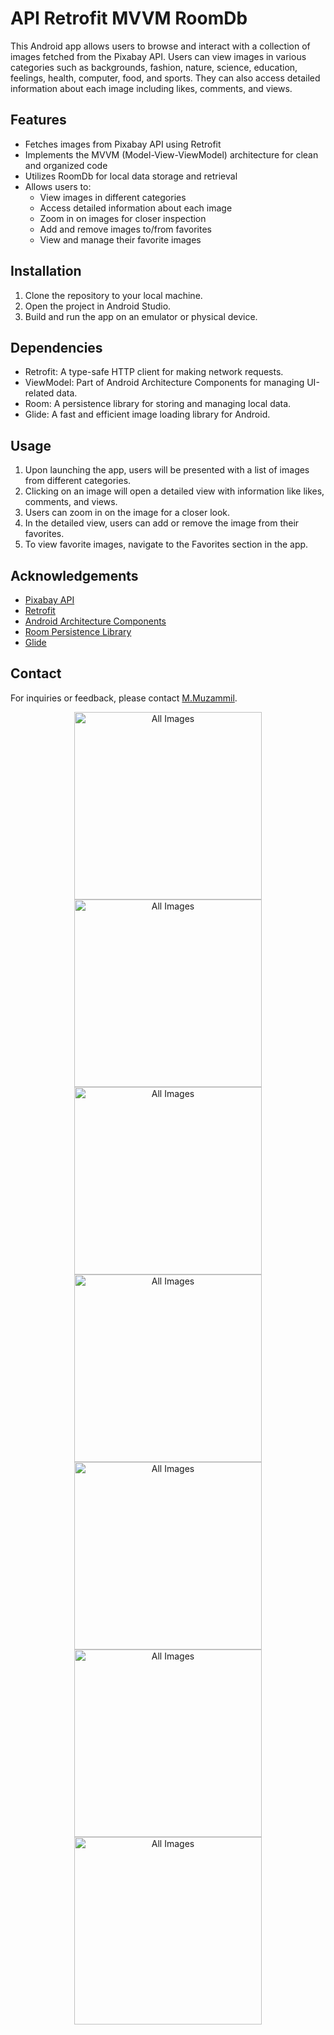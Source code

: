 # API Retrofit MVVM RoomDb 

This Android app allows users to browse and interact with a collection of images fetched from the Pixabay API. Users can view images in various categories such as backgrounds, fashion, nature, science, education, feelings, health, computer, food, and sports. They can also access detailed information about each image including likes, comments, and views.

## Features
- Fetches images from Pixabay API using Retrofit
- Implements the MVVM (Model-View-ViewModel) architecture for clean and organized code
- Utilizes RoomDb for local data storage and retrieval
- Allows users to:
  - View images in different categories
  - Access detailed information about each image
  - Zoom in on images for closer inspection
  - Add and remove images to/from favorites
  - View and manage their favorite images

## Installation

1. Clone the repository to your local machine.
2. Open the project in Android Studio.
3. Build and run the app on an emulator or physical device.

## Dependencies

- Retrofit: A type-safe HTTP client for making network requests.
- ViewModel: Part of Android Architecture Components for managing UI-related data.
- Room: A persistence library for storing and managing local data.
- Glide: A fast and efficient image loading library for Android.

## Usage

1. Upon launching the app, users will be presented with a list of images from different categories.
2. Clicking on an image will open a detailed view with information like likes, comments, and views.
3. Users can zoom in on the image for a closer look.
4. In the detailed view, users can add or remove the image from their favorites.
5. To view favorite images, navigate to the Favorites section in the app.

## Acknowledgements

- [Pixabay API](https://pixabay.com/api/docs/)
- [Retrofit](https://square.github.io/retrofit/)
- [Android Architecture Components](https://developer.android.com/topic/libraries/architecture)
- [Room Persistence Library](https://developer.android.com/topic/libraries/architecture/room)
- [Glide](https://bumptech.github.io/glide/)

## Contact

For inquiries or feedback, please contact [M.Muzammil](muzammil.0593012@gmail.com).

<p align="center">
  <img src="https://github.com/MuzammilLuck786/API-Retrofit-MVVM-RoomDb/assets/146478975/bd9b786c-cfde-42e6-9b77-e06d8b402a61" alt="All Images" width="300" />
  <img src="https://github.com/MuzammilLuck786/API-Retrofit-MVVM-RoomDb/assets/146478975/b1daf92c-3cad-4c7e-8c3e-5ea0dfca3b74" alt="All Images" width="300" />
  <img src="https://github.com/MuzammilLuck786/API-Retrofit-MVVM-RoomDb/assets/146478975/a370d87f-2893-4d0b-9407-602c0293ce66" alt="All Images" width="300" />
  <img src="https://github.com/MuzammilLuck786/API-Retrofit-MVVM-RoomDb/assets/146478975/d4fee093-6fc7-4294-b373-d8521b76d1ab" alt="All Images" width="300" />
  <img src="https://github.com/MuzammilLuck786/API-Retrofit-MVVM-RoomDb/assets/146478975/82c287ee-40f0-4860-b4b9-1610d6b15310" alt="All Images" width="300" />
  <img src="https://github.com/MuzammilLuck786/API-Retrofit-MVVM-RoomDb/assets/146478975/5dac0e5b-455b-4440-b2a1-3754560088ae" alt="All Images" width="300" />
  <img src="https://github.com/MuzammilLuck786/API-Retrofit-MVVM-RoomDb/assets/146478975/b6b738aa-2f89-4111-a26b-d42de303e859" alt="All Images" width="300" />

</p>
